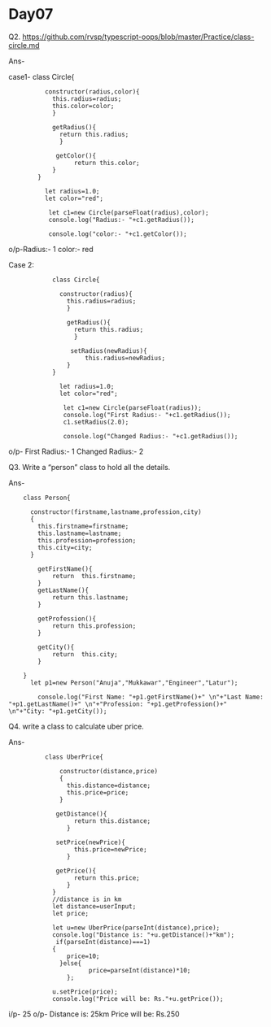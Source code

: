 # Day07
Q2. https://github.com/rvsp/typescript-oops/blob/master/Practice/class-circle.md

Ans-

case1-
            class Circle{

              constructor(radius,color){
                this.radius=radius;
                this.color=color;
                }

                getRadius(){
                  return this.radius;
                  }

                 getColor(){
                      return this.color;
                }
            }

              let radius=1.0;
              let color="red";

               let c1=new Circle(parseFloat(radius),color);
               console.log("Radius:- "+c1.getRadius());
               
               console.log("color:- "+c1.getColor());
               
o/p-Radius:- 1
color:- red


Case 2:


                class Circle{

                  constructor(radius){
                    this.radius=radius;
                    }

                    getRadius(){
                      return this.radius;
                      }

                     setRadius(newRadius){
                         this.radius=newRadius;
                    }
                }

                  let radius=1.0;
                  let color="red";

                   let c1=new Circle(parseFloat(radius));
                   console.log("First Radius:- "+c1.getRadius());
                   c1.setRadius(2.0);

                   console.log("Changed Radius:- "+c1.getRadius());
                   
o/p- First Radius:- 1
Changed Radius:- 2
                

Q3. Write a “person” class to hold all the details.

Ans-

        class Person{

          constructor(firstname,lastname,profession,city)
          {
            this.firstname=firstname;
            this.lastname=lastname;
            this.profession=profession;
            this.city=city;
          }

            getFirstName(){
                return  this.firstname;
            }
            getLastName(){ 
                return this.lastname;
            }

            getProfession(){
                return this.profession;
            }

            getCity(){
                return  this.city;
            }

        }
          let p1=new Person("Anuja","Mukkawar","Engineer","Latur");

            console.log("First Name: "+p1.getFirstName()+" \n"+"Last Name: "+p1.getLastName()+" \n"+"Profession: "+p1.getProfession()+" \n"+"City: "+p1.getCity());
            
            
            
Q4. write a class to calculate uber price.

Ans-

              class UberPrice{

                  constructor(distance,price)
                  {
                    this.distance=distance;
                    this.price=price;
                  }

                 getDistance(){
                      return this.distance;
                    }

                 setPrice(newPrice){
                      this.price=newPrice;
                    }

                 getPrice(){
                      return this.price;
                    }
                }
                //distance is in km
                let distance=userInput;
                let price;

                let u=new UberPrice(parseInt(distance),price);
                console.log("Distance is: "+u.getDistance()+"km");
                 if(parseInt(distance)===1)
                {
                    price=10;
                  }else{
                          price=parseInt(distance)*10;
                    };

                u.setPrice(price);
                console.log("Price will be: Rs."+u.getPrice());

  
  i/p- 25
  o/p- Distance is: 25km
  Price will be: Rs.250
